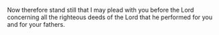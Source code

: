 Now therefore stand still that I may plead with you before the Lord concerning all the righteous deeds of the Lord that he performed for you and for your fathers.
